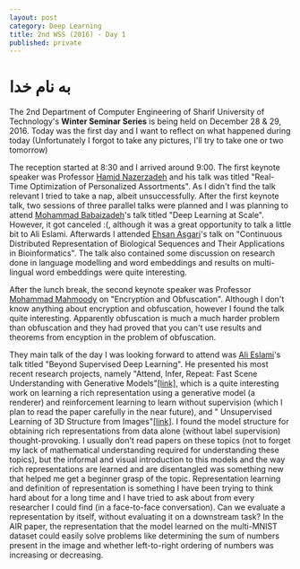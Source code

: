 ```yaml
---
layout: post
category: Deep Learning
title: 2nd WSS (2016) - Day 1
published: private
---
```

به نام خدا
===========

The 2nd Department of Computer Engineering of Sharif University of Technology's **Winter Seminar Series** is being held on December 28 & 29, 2016. Today was the first day and I want to reflect on what happened during today (Unfortunately I forgot to take any pictures, I'll try to take one or two tomorrow)

The reception started at 8:30 and I arrived around 9:00. The first keynote speaker was Professor [Hamid Nazerzadeh](http://wss.ce.sharif.edu/speakers/hamid-nazerzadeh.html#single-speaker) and his talk was titled "Real-Time Optimization of Personalized Assortments". As I didn't find the talk relevant I tried to take a nap, albeit unsuccessfully. After the first keynote talk, two sessions of three parallel talks were planned and I was planning to attend [Mohammad Babaizadeh](http://wss.ce.sharif.edu/speakers/mohammad-babaiezadeh.html#single-speaker)'s talk titled "Deep Learning at Scale". However, it got canceled :(, although it was a great opportunity to talk a little bit to Ali Eslami. Afterwards I attended [Ehsan Asgari](http://wss.ce.sharif.edu/speakers/ehsan-asgari.html#single-speaker)'s talk on "Continuous Distributed Representation of Biological Sequences and Their Applications in Bioinformatics". The talk also contained some discussion on research done in language modelling and word embeddings and results on multi-lingual word embeddings were quite interesting.

After the lunch break, the second keynote speaker was Professor [Mohammad Mahmoody](http://www.cs.virginia.edu/~mohammad/) on "Encryption and Obfuscation". Although I don't know anything about encryption and obfuscation, however I found the talk quite interesting. Apparently obfuscation is much a much harder problem than obfuscation and they had proved that you can't use results and theorems from encyption in the problem of obfuscation.

They main talk of the day I was looking forward to attend was [Ali Eslami](http://wss.ce.sharif.edu/speakers/ali-eslami.html#single-speaker)'s talk titled "Beyond Supervised Deep Learning". He presented his most recent research projects, namely "Attend, Infer, Repeat: Fast Scene Understanding with Generative Models"[[link]](http://www.arkitus.com/attend-infer-repeat/), which is a quite interesting work on learning a rich representation using a generative model (a renderer) and reinforcement learning to learn without supervision (which I plan to read the paper carefully in the near future), and " 
Unsupervised Learning of 3D Structure from Images"[[link]](http://arxiv.org/abs/1607.00662). I found the model structure for obtaining rich representations from data alone (without label supervision) thought-provoking. I usually don't read papers on these topics (not to forget my lack of mathematical understanding required for understanding these topics), but the informal and visual introduction to this models and the way rich representations are learned and are disentangled was something new that helped me get a beginner grasp of the topic. Representation learning and definition of representation is something I have been trying to think hard about for a long time and I have tried to ask about from every researcher I could find (in a face-to-face conversation). Can we evaluate a representation by itself, without evaluating it on a downstream task? In the AIR paper, the representation that the model learned on the multi-MNIST dataset could easily solve problems like determining the sum of numbers present in the image and whether left-to-right ordering of numbers was increasing or decreasing. 